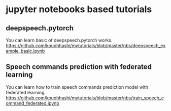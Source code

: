 # jupyter notebooks based tutorials

## deepspeech.pytorch  
You can learn basic of deepspeech.pytorch works.  
https://github.com/kouohhashi/mytutorials/blob/master/nbs/deepspeech_example_basic.ipynb

## Speech commands prediction with federated learning
You can learn how to train speech commands prediction model with federated learning.
https://github.com/kouohhashi/mytutorials/blob/master/nbs/train_speech_command_federated.ipynb
